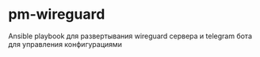 # pm-wireguard
Ansible playbook для развертывания wireguard сервера и telegram бота для управления конфигурациями
